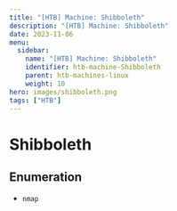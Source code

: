 ```yaml
---
title: "[HTB] Machine: Shibboleth"
description: "[HTB] Machine: Shibboleth"
date: 2023-11-06
menu:
  sidebar:
    name: "[HTB] Machine: Shibboleth"
    identifier: htb-machine-Shibboleth
    parent: htb-machines-linux
    weight: 10
hero: images/shibboleth.png
tags: ["HTB"]
---
```


# Shibboleth
## Enumeration
- `nmap`